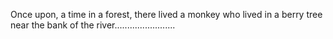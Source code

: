 Once upon, a time in a forest, there lived a monkey who lived in a berry tree near the bank of the river........................